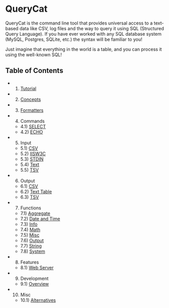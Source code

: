 # QueryCat

QueryCat is the command line tool that provides universal access to a text-based data like CSV, log files and the way to query it using SQL (Structured Query Language). If you have ever worked with any SQL database system (MySQL, Postgres, SQLite, etc.) the syntax will be familiar to you!

Just imagine that everything in the world is a table, and you can process it using the well-known SQL!

## Table of Contents

- 1) [Tutorial](tutorial)
- 2) [Concepts](concepts)
- 3) [Formatters](formatters)
- 4) Commands
    - 4.1) [SELECT](commands/select)
    - 4.2) [ECHO](commands/echo)
- 5) Input
    - 5.1) [CSV](input/csv)
    - 5.2) [IISW3C](input/iisw3c)
    - 5.3) [STDIN](input/stdin)
    - 5.4) [Text](input/text-line)
    - 5.5) [TSV](output/tsv)
- 6) Output
    - 6.1) [CSV](output/csv)
    - 6.2) [Text Table](output/text-table)
    - 6.3) [TSV](output/tsv)
- 7) Functions
    - 7.1) [Aggregate](functions/aggregate)
    - 7.2) [Date and Time](functions/datetime)
    - 7.3) [Info](functions/info)
    - 7.4) [Math](functions/math)
    - 7.5) [Misc](functions/misc)
    - 7.6) [Output](functions/output)
    - 7.7) [String](functions/string)
    - 7.8) [System](functions/system)
- 8) Features
    - 8.1) [Web Server](features/web-server)
- 9) Development
    - 9.1) [Overview](development/overview)
- 10) Misc
    - 10.1) [Alternatives](misc/alternative-tools)
